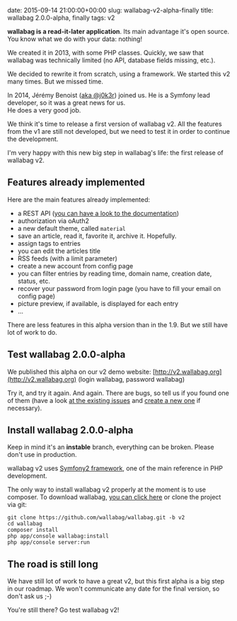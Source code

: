 date: 2015-09-14 21:00:00+00:00
slug: wallabag-v2-alpha-finally
title: wallabag 2.0.0-alpha, finally
tags: v2

**wallabag is a read-it-later application**. Its main advantage it's open source. You know what we do with your data: nothing!

We created it in 2013, with some PHP classes.
Quickly, we saw that wallabag was technically limited (no API, database fields missing, etc.).

We decided to rewrite it from scratch, using a framework. We started this v2 many times. But we missed time.

In 2014, Jérémy Benoist ([aka @j0k3r](https://github.com/j0k3r)) joined us. He is a Symfony lead developer, so it was a great news for us.  
He does a very good job.

We think it's time to release a first version of wallabag v2. All the features from the v1 are still not developed, but we need to test it in order to continue the development.

I'm very happy with this new big step in wallabag's life: the first release of wallabag v2.

## Features already implemented

Here are the main features already implemented:

* a REST API ([you can have a look to the documentation](http://v2.wallabag.org/api/doc))
* authorization via oAuth2
* a new default theme, called `material`
* save an article, read it, favorite it, archive it. Hopefully.
* assign tags to entries
* you can edit the articles title
* RSS feeds (with a limit parameter)
* create a new account from config page
* you can filter entries by reading time, domain name, creation date, status, etc.
* recover your password from login page (you have to fill your email on config page)
* picture preview, if available, is displayed for each entry
* ...

There are less features in this alpha version than in the 1.9. But we still have lot of work to do.

## Test wallabag 2.0.0-alpha

We published this alpha on our v2 demo website: [http://v2.wallabag.org](http://v2.wallabag.org) (login wallabag, password wallabag)

Try it, and try it again. And again. There are bugs, so tell us if you found one of them (have a look [at the existing issues](https://github.com/wallabag/wallabag/issues) and [create a new one](https://github.com/wallabag/wallabag/issues/new) if necessary).

## Install wallabag 2.0.0-alpha

Keep in mind it's an **instable** branch, everything can be broken. Please don't use in production.

wallabag v2 uses [Symfony2 framework](http://symfony.com), one of the main reference in PHP development.

The only way to install wallabag v2 properly at the moment is to use composer. To download wallabag, [you can click here]({filename}download.md) or clone the project via git:

```
git clone https://github.com/wallabag/wallabag.git -b v2
cd wallabag
composer install
php app/console wallabag:install
php app/console server:run
```

## The road is still long

We have still lot of work to have a great v2, but this first alpha is a big step in our roadmap. We won't communicate any date for the final version, so don't ask us ;-)

You're still there? Go test wallabag v2!

